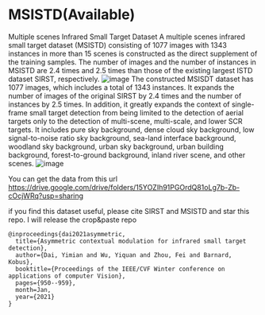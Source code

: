 # MSISTD(Available)
Multiple scenes Infrared Small Target Dataset
 A multiple scenes infrared small target dataset (MSISTD) consisting of 1077 images with 1343 instances in more than 15 scenes is constructed as the direct supplement of the training samples. The number of images and the number of instances in MSISTD are 2.4 times and 2.5 times than those of the existing largest ISTD dataset SIRST, respectively.
 ![image](https://user-images.githubusercontent.com/49125176/172364803-98e4421d-526a-48d0-906f-50c92a12eac6.png)
The constructed MSISDT dataset has 1077 images, which includes a total of 1343 instances. It expands the number of images of the original SIRST by 2.4 times and the number of instances by 2.5 times. In addition, it greatly expands the context of single-frame small target detection from being limited to the detection of aerial targets only to the detection of multi-scene, multi-scale, and lower SCR targets. It includes pure sky background, dense cloud sky background, low signal-to-noise ratio sky background, sea-land interface background, woodland sky background, urban sky background, urban building background, forest-to-ground background, inland river scene, and other scenes. 
![image](https://user-images.githubusercontent.com/49125176/172364979-eec974c0-8d4a-42fb-ae9e-bf6f80541272.png)

You can get the data from this url https://drive.google.com/drive/folders/15YOZIh91PGOrdQ81oLg7b-Zb-cOcjWRq?usp=sharing

if you find this dataset useful, please cite SIRST and MSISTD and star this repo. I will release the crop&paste repo
```
@inproceedings{dai2021asymmetric,
  title={Asymmetric contextual modulation for infrared small target detection},
  author={Dai, Yimian and Wu, Yiquan and Zhou, Fei and Barnard, Kobus},
  booktitle={Proceedings of the IEEE/CVF Winter conference on applications of computer Vision},
  pages={950--959},
  month=Jan,
  year={2021}
}
```
